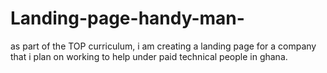 # Landing-page-handy-man-
as part of the TOP curriculum, i am creating a landing page for a company that i plan on working to help under paid technical people in ghana.
